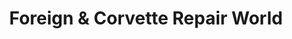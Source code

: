 ---
title: "Foreign & Corvette Repair World"
url: /margate/foreign-and-corvette-repair-world/
shop: car repair
---